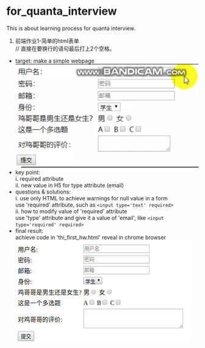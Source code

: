 # for_quanta_interview
This is about learning process for quanta interview.

1. 前端作业1-简单的html表单  
// 直接在要换行的语句最后打上2个空格。  
- target: make a simple webpage  
![image](https://github.com/dmlseeing/for_quanta_interview/blob/master/image/first_homework.png)  
- key point:  
i. required attribute  
ii. new value in H5 for type attribute (email)  
- questions & solutions:  
i. use only HTML to achieve warnings for null value in a form  
use 'required' attribute, such as `<input type='text' required>`  
ii. how to modify value of 'required' attribute  
use 'type' attribute and give it a value of 'email', like `<input type='required' required>`  
- final result:   
achieve code in 'thi_first_hw.html'
reveal in chrome browser  
![image](https://github.com/dmlseeing/for_quanta_interview/blob/master/image/%E9%A1%B5%E9%9D%A2%E6%95%88%E6%9E%9C.png)  
